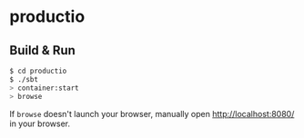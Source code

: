 # productio #

## Build & Run ##

```sh
$ cd productio
$ ./sbt
> container:start
> browse
```

If `browse` doesn't launch your browser, manually open [http://localhost:8080/](http://localhost:8080/) in your browser.
